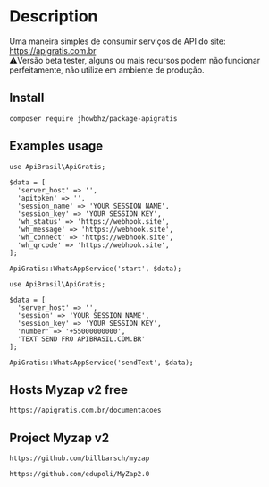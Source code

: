 # Description
Uma maneira simples de consumir serviços de API do site: https://apigratis.com.br
<br />
⚠️Versão beta tester, alguns ou mais recursos podem não funcionar perfeitamente, não utilize em ambiente de produção.

## Install
```composer require jhowbhz/package-apigratis```

## Examples usage
```
use ApiBrasil\ApiGratis;

$data = [
  'server_host' => '',
  'apitoken' => '',
  'session_name' => 'YOUR SESSION NAME',
  'session_key' => 'YOUR SESSION KEY',
  'wh_status' => 'https://webhook.site',
  'wh_message' => 'https://webhook.site',
  'wh_connect' => 'https://webhook.site',
  'wh_qrcode' => 'https://webhook.site',
];

ApiGratis::WhatsAppService('start', $data);
```

```
use ApiBrasil\ApiGratis;

$data = [
  'server_host' => '',
  'session' => 'YOUR SESSION NAME',
  'session_key' => 'YOUR SESSION KEY', 
  'number' => '+55000000000', 
  'TEXT SEND FRO APIBRASIL.COM.BR' 
];

ApiGratis::WhatsAppService('sendText', $data);
```
## Hosts Myzap v2 free
```https://apigratis.com.br/documentacoes```

## Project Myzap v2
```https://github.com/billbarsch/myzap```

```https://github.com/edupoli/MyZap2.0```

